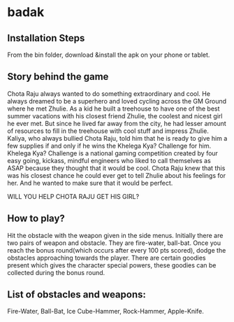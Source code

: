 # badak
## Installation Steps

From the bin folder, download &install the apk on your phone or tablet.

## Story behind the game

Chota Raju always wanted to do something extraordinary and cool. He always dreamed to be a superhero and loved cycling across the GM Ground where he met Zhulie.
As a kid he built a treehouse to have one of the best summer vacations with his closest friend Zhulie, the coolest and nicest girl he ever met. But since he lived far away from the city, he had lesser amount of resources to fill in the treehouse with cool stuff and impress Zhulie.
Kaliya, who always bullied Chota Raju, told him that he is ready to give him a few supplies if and only if he wins the Khelega Kya? Challenge for him. Khelega Kya? Challenge is a national gaming competition created by four easy going, kickass, mindful engineers who liked to call themselves as ASAP because they thought that it would be cool.
Chota Raju knew that this was his closest chance he could ever get to tell Zhulie about his feelings for her. And he wanted to make sure that it would be perfect. 

WILL YOU HELP CHOTA RAJU GET HIS GIRL?

## How to play?

Hit the obstacle with the weapon given in the side menus.
Initially there are two pairs of weapon and obstacle. They are fire-water, ball-bat.
Once you reach the bonus round(which occurs after every 100 pts scored), dodge the obstacles approaching towards the player.
There are certain goodies present which gives the character special powers, these goodies can be collected during the bonus round.

## List of obstacles and weapons:
Fire-Water,
Ball-Bat,
Ice Cube-Hammer,
Rock-Hammer,
Apple-Knife.

